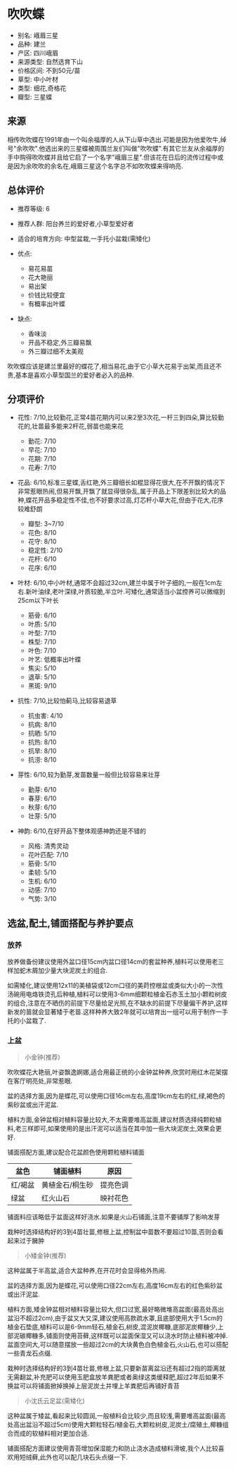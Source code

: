 # 吹吹蝶

+ 别名: 峨眉三星
+ 品种: 建兰
+ 产区: 四川峨眉
+ 来源类型: 自然选育下山
+ 价格区间: 不到50元/苗
+ 草型: 中小叶材
+ 类型: 细花,奇格花
+ 瓣型: 三星蝶
<!-- ![吹吹蝶]() -->

## 来源

相传吹吹蝶在1991年由一个叫余福厚的人从下山草中选出.可能是因为他爱吹牛,绰号"余吹吹".他选出来的三星蝶被周围兰友们叫做"吹吹蝶".有其它兰友从余福厚的手中购得吹吹蝶并且给它启了一个名字"峨眉三星".但该花在日后的流传过程中或是因为余吹吹的余名在,峨眉三星这个名字总不如吹吹蝶来得响亮.

## 总体评价

+ 推荐等级: 6
+ 推荐人群: 阳台养兰的爱好者,小草型爱好者
+ 适合的培育方向: 中型盆栽,一手托小盆栽(需矮化)

+ 优点:
    + 易花易苗
    + 花大艳丽
    + 易出架
    + 价钱比较便宜
    + 有概率出叶蝶
+ 缺点:
    + 香味淡
    + 开品不稳定,外三瓣易飘
    + 外三瓣过细不太美观

吹吹蝶应该是建兰里最好的蝶花了,相当易花,由于它小草大花易于出架,而且还不贵,基本是喜欢小草型国兰的爱好者必入的品种.


## 分项评价

+ 花性: 7/10,比较勤花,正常4苗花期内可以来2至3次花,一杆三到四朵,算比较勤花的,壮苗最多能来2杆花,弱苗也能来花
    + 勤花: 7/10
    + 早花: 7/10
    + 花期: 7/10
    + 花寿: 7/10
+ 花品: 6/10,标准三星蝶,舌红艳,外三瓣细长如棍显得花很大,在不开飘的情况下非常惹眼热闹,但易开飘,开飘了就显得很杂乱,属于开品上下限差别比较大的品种,蝶花开品多稳定性不佳,也不好要求过高,灯芯杆小草大花,但由于花大,花序较难舒朗
    + 瓣型: 3~7/10
    + 花色: 8/10
    + 花守: 8/10
    + 稳定性: 2/10
    + 花杆: 6/10
    + 花序: 6/10

+ 叶材: 6/10,中小叶材,通常不会超过32cm,建兰中属于叶子细的,一般在1cm左右.新叶油绿,老叶深绿,叶质较脆,半立叶.可矮化,通常适当小盆控养可以微缩到25cm以下叶长
    + 筋骨: 6/10
    + 叶质: 5/10
    + 叶型: 7/10
    + 株型: 7/10
    + 叶色: 7/10
    + 叶艺: 低概率出叶蝶
    + 焦尖: 5/10
    + 退草: 5/10
    + 黑斑: 9/10

+ 抗性: 7/10,比较怕蓟马,比较容易退草
    + 抗虫害: 4/10
    + 抗病: 8/10
    + 抗晒: 5/10
    + 抗热: 8/10
    + 抗旱: 8/10
    + 抗涝: 8/10

+ 芽性: 6/10,较为勤芽,发苗数量一般但比较容易来壮芽
    + 勤芽: 6/10
    + 春芽: 6/10
    + 秋芽: 6/10
    + 壮芽: 5/10

+ 神韵: 6/10,在好开品下整体观感神韵还是不错的
    + 风格: 清秀灵动
    + 花叶匹配: 7/10
    + 筋骨: 5/10
    + 柔韧: 5/10
    + 生机: 6/10
    + 动感: 7/10
    + 气势: 3/10

## 选盆,配土,铺面搭配与养护要点

### 放养

放养做备份建议使用外盆口径15cm内盆口径14cm的套盆种养,植料可以使用老三样加蛇木屑加少量大块泥炭土的组合.

如需矮化,建议使用12x11的美植袋或12cm口径的美莳控根盆或类似大小的一次性汤碗用电烙铁烫孔后种植,植料可以使用3-6mm细颗粒植金石赤玉土加小颗粒树皮的组合,注意在不晒伤的前提下尽量给足光照,在不缺水的前提下尽量偏干养护,这样新发的苗就会显著矮于老苗.这样种养大致2年就可以培育出一组可以用于制作一手托的小盆栽了.

### 上盆

> 小金钟(推荐)

吹吹蝶花大艳丽,叶姿飘逸婀娜,适合用最正统的小金钟盆种养,欣赏时用红木花架摆在客厅明亮处,非常惹眼.

盆的选择方面,因为是蝶花,可以使用口径16cm左右,高度19cm左右的红,绿,褐色的紫砂盆或出汗泥盆.

植料方面,金钟盆相对植料容量比较大,不太需要堆高盆面,建议材质选择纯颗粒植料,老三样即可,如果使用的是出汗泥可以适当在其中加一些大块泥炭土,效果会更好.

铺面搭配方面,建议配合花盆颜色使用颗粒植料铺面

| 盆色    | 铺面植料        | 原因     |
| ------- | --------------- | -------- |
| 红/褐盆 | 黄植金石/桐生砂 | 提亮色调 |
| 绿盆    | 红火山石        | 映衬花色 |

铺面料应该略低于盆面这样好浇水.如果是火山石铺面,注意不要铺厚了影响发芽

栽种时选择结构好的3到4苗壮苗,修根上盆,控制盆中苗数不要超过10苗,否则会看起来过于臃肿

> 小矮金钟(推荐)

这种盆属于半高盆,适合大盆种养,在开花时会显得格外热闹.

盆的选择方面,因为是蝶花,可以使用口径22cm左右,高度16cm左右的红色紫砂盆或出汗泥盆.

植料方面,矮金钟盆相对植料容量比较大,但口过宽,最好略微堆高盆面(最高处高出盆沿不超过2cm),由于盆又大又深,建议使用高款疏水罩,且底部使用大于1.5cm的植金石垫底,植料可以是6-9mm轻石,植金石,树皮,混泥炭椰糠,底部泥炭椰糠少,上部泥碳椰糠多,铺面则使用苔藓,这样既可以盆面保湿又可以浇水时防止植料被冲掉. 盆面空间大,可以随意摆放一些超过2cm的大块黄色白色植金石,火山石,也可以搭配一些青龙石点缀.

栽种时选择结构好的3到4苗壮苗,修根上盆,只要新苗离盆沿还有超过2指的距离就无需翻盆,补充肥可以使用玉肥盒放羊粪肥或者奥绿这类缓释肥,超过2年后如果不换盆可以将铺面掀掉换掉上层泥炭土并埋上羊粪肥后再铺好青苔

> 小沈氏云足盆(需矮化)

这种盆属于矮盆,看起来比较圆润,一般植料会比较少,而且较浅,需要堆高盆面(最高处高出盆沿不超过5cm)使用大颗粒轻石/植金石,大颗粒树皮,泥炭土/腐殖土,椰糠组合而成的软植料相对更加合适.

铺面搭配方面建议使用青苔增加保湿能力和防止浇水造成植料滑坡,我个人比较喜欢用短绒藓,此外也可以配几块石头点缀一下.